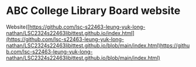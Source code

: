 #     ABC College Library Board website
Website([https://github.com/lsc-s22463-leung-yuk-long-nathan/LSC2324s22463libittest.github.io/index.html](https://github.com/lsc-s22463-leung-yuk-long-nathan/LSC2324s22463libittest.github.io/blob/main/index.html)https://github.com/lsc-s22463-leung-yuk-long-nathan/LSC2324s22463libittest.github.io/blob/main/index.html)
